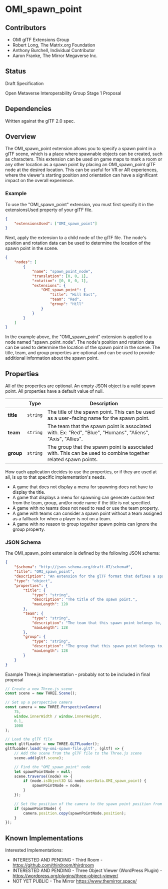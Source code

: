 # OMI_spawn_point

## Contributors

* OMI glTF Extensions Group
* Robert Long, The Matrix.org Foundation
* Anthony Burchell, Individual Contributor
* Aaron Franke, The Mirror Megaverse Inc.

## Status

Draft Specification

Open Metaverse Interoperability Group Stage 1 Proposal

## Dependencies

Written against the glTF 2.0 spec.

## Overview

The OMI_spawn_point extension allows you to specify a spawn point in a glTF scene, which is a place where spawnable objects can be created, such as characters. This extension can be used on game maps to mark a room or any other location as a spawn point by placing an OMI_spawn_point glTF node at the desired location. This can be useful for VR or AR experiences, where the viewer's starting position and orientation can have a significant impact on the overall experience.

### Example

To use the "OMI_spawn_point" extension, you must first specify it in the extensionsUsed property of your glTF file.

```json
{
	"extensionsUsed": ["OMI_spawn_point"]
}
```

Next, apply the extension to a child node of the glTF file. The node's position and rotation data can be used to determine the location of the spawn point in the scene.

```json
{
	"nodes": [
		{
			"name": "spawn_point_node",
			"translation": [0, 0, 1],
			"rotation": [0, 0, 0, 1],
			"extensions": {
				"OMI_spawn_point": {
					"title": "Hill East",
					"team": "Red",
					"group": "Hill"
				}
			}
		}
	]
}
```

In the example above, the "OMI_spawn_point" extension is applied to a node named "spawn_point_node". The node's position and rotation data can be used to determine the location of the spawn point in the scene. The title, team, and group properties are optional and can be used to provide additional information about the spawn point.

## Properties

All of the properties are optional. An empty JSON object is a valid spawn point. All properties have a default value of null.

|           | Type     | Description                                                                                                   |
| ----------| -------- | ------------------------------------------------------------------------------------------------------------- |
| **title** | `string` | The title of the spawn point. This can be used as a user-facing name for the spawn point.                     |
| **team**  | `string` | The team that the spawn point is associated with. Ex: "Red", "Blue", "Humans", "Aliens", "Axis", "Allies".    |
| **group** | `string` | The group that the spawn point is associated with. This can be used to combine together related spawn points. |

How each application decides to use the properties, or if they are used at all, is up to that specific implementation's needs.

* A game that does not display a menu for spawning does not have to display the title.
* A game that displays a menu for spawning can generate custom text from the team, group, and/or node name if the title is not specified.
* A game with no teams does not need to read or use the team property.
* A game with teams can consider a spawn point without a team assigned as a fallback for when a player is not on a team.
* A game with no reason to group together spawn points can ignore the group property.

### JSON Schema

The OMI_spawn_point extension is defined by the following JSON schema:

```json
{
	"$schema": "http://json-schema.org/draft-07/schema#",
	"title": "OMI_spawn_point",
	"description": "An extension for the glTF format that defines a spawn point in a scene.",
	"type": "object",
	"properties": {
		"title": {
			"type": "string",
			"description": "The title of the spawn point.",
			"maxLength": 128
		},
		"team": {
			"type": "string",
			"description": "The team that this spawn point belongs to, if any.",
			"maxLength": 128
		},
		"group": {
			"type": "string",
			"description": "The group that this spawn point belongs to, if any.",
			"maxLength": 128
		}
	}
}
```


Example Three.js implementation - probably not to be included in final proposal

```js
// Create a new Three.js scene
const scene = new THREE.Scene();

// Set up a perspective camera
const camera = new THREE.PerspectiveCamera(
	75,
	window.innerWidth / window.innerHeight,
	0.1,
	1000
);

// Load the glTF file
const gltfLoader = new THREE.GLTFLoader();
gltfLoader.load('my-omi-spawn-file.gltf', (gltf) => {
	// Add the scene from the glTF file to the Three.js scene
	scene.add(gltf.scene);

	// Find the "OMI_spawn_point" node
	let spawnPointNode = null;
	scene.traverse((node) => {
		if (node.isObject3D && node.userData.OMI_spawn_point) {
			spawnPointNode = node;
		}
	});

	// Set the position of the camera to the spawn point position from the source node data.
	if (spawnPointNode) {
		camera.position.copy(spawnPointNode.position);
	}
});
```

## Known Implementations

Interested Implementations:
* INTERESTED AND PENDING - Third Room - https://github.com/thirdroom/thirdroom
* INTERESTED AND PENDING - Three Object Viewer (WordPress Plugin) - https://wordpress.org/plugins/three-object-viewer/
* NOT YET PUBLIC - The Mirror https://www.themirror.space/